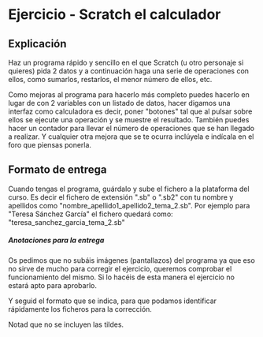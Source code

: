 # Ejercicio - Scratch el calculador

## Explicación
Haz un programa rápido y sencillo en el que Scratch (u otro personaje si quieres) pida 2 datos y a continuación haga una serie de operaciones con ellos, como sumarlos, restarlos, el menor número de ellos, etc.

Como mejoras al programa para hacerlo más completo puedes hacerlo en lugar de con 2 variables con un listado de datos, hacer digamos una interfaz como calculadora es decir, poner "botones" tal que al pulsar sobre ellos se ejecute una operación y se muestre el resultado. También puedes hacer un contador para llevar el número de operaciones que se han llegado a realizar. Y cualquier otra mejora que se te ocurra inclúyela e indícala en el foro que piensas ponerla.

## Formato de entrega
Cuando tengas el programa, guárdalo y sube el fichero a la plataforma del curso. 
Es decir el fichero de extensión ".sb" o ".sb2" con tu nombre y apellidos como "nombre_apellido1_apellido2_tema_2.sb". Por ejemplo para "Teresa Sánchez García" el fichero quedará como:
"teresa_sanchez_garcia_tema_2.sb"

##### Anotaciones para la entrega
Os pedimos que no subáis imágenes (pantallazos) del programa ya que eso no sirve de mucho para corregir el ejercicio, queremos comprobar el funcionamiento del mismo. Si lo hacéis de esta manera el ejercicio no estará apto para aprobarlo.

Y seguid el formato que se indica, para que podamos identificar rápidamente los ficheros para la corrección.

Notad que no se incluyen las tildes.

